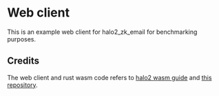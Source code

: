 # Web client

This is an example web client for halo2_zk_email for benchmarking purposes.

## Credits

The web client and rust wasm code refers to [halo2 wasm guide](https://zcash.github.io/halo2/user/wasm-port.html) and [this repository](https://github.com/nalinbhardwaj/zordle/tree/main/test-client).
